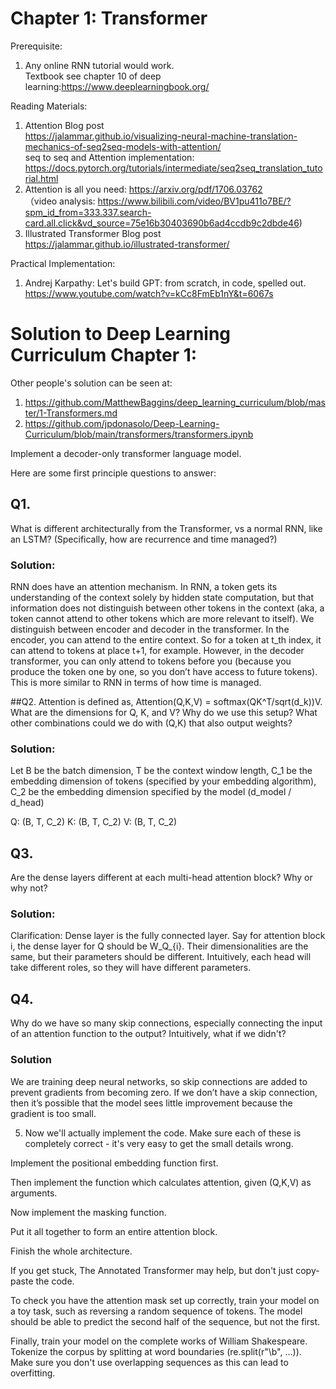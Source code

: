 # Chapter 1: Transformer

Prerequisite:
1. Any online RNN tutorial would work. <br>
Textbook see chapter 10 of deep learning:https://www.deeplearningbook.org/<br>

Reading Materials:
1. Attention Blog post <br>
   https://jalammar.github.io/visualizing-neural-machine-translation-mechanics-of-seq2seq-models-with-attention/<br>
   seq to seq and Attention implementation: https://docs.pytorch.org/tutorials/intermediate/seq2seq_translation_tutorial.html<br>
2. Attention is all you need: https://arxiv.org/pdf/1706.03762 <br>
（video analysis: https://www.bilibili.com/video/BV1pu411o7BE/?spm_id_from=333.337.search-card.all.click&vd_source=75e16b30403690b6ad4ccdb9c2dbde46)
3. Illustrated Transformer Blog post <br>
    https://jalammar.github.io/illustrated-transformer/

Practical Implementation:
1. Andrej Karpathy: Let's build GPT: from scratch, in code, spelled out. <br>
 https://www.youtube.com/watch?v=kCc8FmEb1nY&t=6067s
 
# Solution to Deep Learning Curriculum Chapter 1:
Other people's solution can be seen at:
1. https://github.com/MatthewBaggins/deep_learning_curriculum/blob/master/1-Transformers.md
2. https://github.com/jpdonasolo/Deep-Learning-Curriculum/blob/main/transformers/transformers.ipynb
 
Implement a decoder-only transformer language model.

Here are some first principle questions to answer:
## Q1. 
What is different architecturally from the Transformer, vs a normal RNN, like an LSTM? (Specifically, how are recurrence and time managed?)
### Solution:
RNN does have an attention mechanism. In RNN, a token gets its understanding of the context solely by hidden state computation, but that information does not distinguish between other tokens in the context (aka, a token cannot attend to other tokens which are more relevant to itself).
We distinguish between encoder and decoder in the transformer. In the encoder, you can attend to the entire context. So for a token at t_th index, it can attend to tokens at place t+1, for example. However, in the decoder transformer, you can only attend to tokens before you (because you produce the token one by one, so you don’t have access to future tokens). This is more similar to RNN in terms of how time is managed. 

##Q2. 
Attention is defined as, Attention(Q,K,V) = softmax(QK^T/sqrt(d_k))V. What are the dimensions for Q, K, and V? Why do we use this setup? What other combinations could we do with (Q,K) that also output weights?
### Solution:
Let B be the batch dimension, T be the context window length, C_1 be the embedding dimension of tokens (specified by your embedding algorithm), C_2 be the embedding dimension specified by the model (d_model / d_head)

Q: (B, T, C_2)
K: (B, T, C_2)
V: (B, T, C_2)

## Q3. 
Are the dense layers different at each multi-head attention block? Why or why not?
### Solution:
Clarification: Dense layer is the fully connected layer. Say for attention block i, the dense layer for Q should be W_Q_{i}. 
Their dimensionalities are the same, but their parameters should be different. Intuitively, each head will take different roles, so they will have different parameters. 


## Q4. 
Why do we have so many skip connections, especially connecting the input of an attention function to the output? Intuitively, what if we didn't?

### Solution
We are training deep neural networks, so skip connections are added to prevent gradients from becoming zero. If we don’t have a skip connection, then it’s possible that the model sees little improvement because the gradient is too small.


5. Now we'll actually implement the code. Make sure each of these is completely correct - it's very easy to get the small details wrong.

Implement the positional embedding function first.

Then implement the function which calculates attention, given (Q,K,V) as arguments.

Now implement the masking function.

Put it all together to form an entire attention block.

Finish the whole architecture.

If you get stuck, The Annotated Transformer may help, but don't just copy-paste the code.

To check you have the attention mask set up correctly, train your model on a toy task, such as reversing a random sequence of tokens. The model should be able to predict the second half of the sequence, but not the first.

Finally, train your model on the complete works of William Shakespeare. Tokenize the corpus by splitting at word boundaries (re.split(r"\b", ...)). Make sure you don't use overlapping sequences as this can lead to overfitting.


